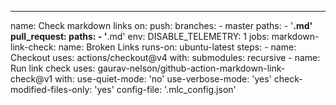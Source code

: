 ---
name: Check markdown links
on:
  push:
    branches:
      - master
    paths:
      - '**.md'
  pull_request:
    paths:
      - '**.md'
env:
  DISABLE_TELEMETRY: 1
jobs:
  markdown-link-check:
    name: Broken Links
    runs-on: ubuntu-latest
    steps:
      - name: Checkout
        uses: actions/checkout@v4
        with:
          submodules: recursive
      - name: Run link check
        uses: gaurav-nelson/github-action-markdown-link-check@v1
        with:
          use-quiet-mode: 'no'
          use-verbose-mode: 'yes'
          check-modified-files-only: 'yes'
          config-file: '.mlc_config.json'